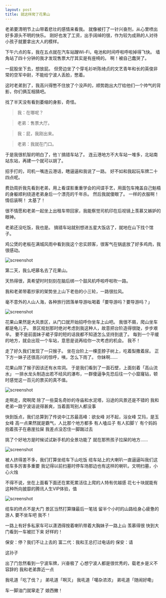 ```yaml
---
layout: post
title: 就这样爬了花果山
---
```


老弟要清明节上山带着悲壮的感情来看我。
就像被打了一针兴奋剂，从心里喷出好多源头不明的快乐。
刚好也发了工资，出手阔绰的很，作为较为成熟的人对待小孩子就要拿出大人的模样。

下午六点的车，我在五点就在汽车站蹭Wi-Fi，电池和时间呼啦呼啦掉得飞快。
墙角站了四十分钟的我才发现售票大厅其实是有座椅的。
啊！被自己蠢哭了。

一屁股坐下去，想放屁。
但旁边坐了个穿毛衫听陈绮贞的文艺青年和长的英俊非常的空军中尉，不能给宁波人丢脸，憋着。

这时老弟到了，我高兴得憋不住放了个没声的，顺势跑出大厅给他们一个帅气的背影，你们俩互相猜吧。

找了半天没有看到萎缩的身影，奇怪。

>我：在哪呢？

>老弟：售票大厅。

>我：屁，我刚出来。

>老弟：我就在门口。

于是我很机智的明白了，他丫搞错车站了。
连云港地方不大车站一堆多，北站南站东站，再建一个就可以胡了。

招手打的，司机一嘴连云港话，瞎逼逼和我说了一路。
好不如和我起玩车牌二十四点呢。

费劲周折我先看到老弟，用上看谍影重重学会的间谍手艺，用面包车掩盖自己魁梧的身躯顺利绕道老弟身后一个漂亮的千年杀。
然后我就傻眼了。
一样的衣服啊！
情侣装啊！
太基了！

很不情愿和老弟一起坐上出租车带回家，我能察觉司机印在后视镜上羡慕又嫉妒的眼神。

老弟还没吃饭，我也是。
搞错车站就别想进五星大饭店了，就地在山下找个馆子。
 
鸡公煲的老板在满城风雨中看到我这个忠实顾客，很客气在锅底放了好多鸡肉，我很感动。

![screenshot](http://b272.photo.store.qq.com/psb?/baf23fcf-44c6-45f3-8421-3727345f9986/7XTgVzvW1JIbvCHTTM8gTwVU0i3cbUUVV53UPkiEoAY!/b/dKy9LaJzCQAA&bo=IANYAgAAAAABAF4!&su=0202307073&rf=2-9)

第二天，我么吧慕名去了花果山。

天热得很，真希望时时刻刻在脑后绑一个鼓风机呼啦呼啦吹一路。

我和老弟带着抄家的架势坐上山下老伯的小三轮，一路很拉风。

毫不意外的人山人海，各种旅行团落单导游吆喝着「要导游吗？要导游吗？」

![screenshot](http://b270.photo.store.qq.com/psb?/baf23fcf-44c6-45f3-8421-3727345f9986/SIzhtQV0n2h4AWv*FXMWACM7XU51WTt1U35B.KHIMiU!/b/dOhY86DyCQAA&bo=IANYAgAAAAABAF4!&su=0129827777&rf=2-9)

花果山果然是大风景区，从门口就开始招呼你坐车上山吧。
我很不屑，爬山坐车都是龟儿子。
景区规划那时绝对考虑到我这种人，故意把台阶造得很陡，步步艰辛。
要不是前面妹子裙子穿的短的话我都不知道怎么坚持到底了。
每到一个平缓的地方，就会出现一个车站，意思是说再给你一次考虑的机会。
我不！

走了好久我们发现了一只猴子。
坐在台阶上一棵歪脖子树上，吃着梨撒着尿。
正下方一妹子还很高兴的惊呼，咦，怎么下雨了。
你妹啊……
 
花果山除了猴子因该还有水帘洞。
于是我们看到了一面石壁，上面刻着「高山流水」
一排水龙头制造出若不经风的瀑布，一群傻逼争先恐后往一个小窟窿钻，顿时感觉这一百元的票买的真不值。

![screenshot](http://b273.photo.store.qq.com/psb?/baf23fcf-44c6-45f3-8421-3727345f9986/XaUyIAtP8BB8QqICY87B2i9iLWpwG4OEqE9gx*GhBTg!/b/dNMpwKJ1CQAA&bo=IANYAgAAAAABAF4!&su=091381985&rf=2-9)

走啊走，爬啊爬
除了一些莫名奇妙的寺庙和水泥塔，沿途的风景还是不错的
我和老弟一路宁波话说得甚爽，当着面骂别人都没事

快到饭点，我们总算到了传说中江苏最高峰：欲女峰
对不起，浴女峰
艾玛，是玉女峰
高一点果然就是霸气，人比那个地方都多
有人嗑瓜子
有人扣脚丫
有个妈妈抱着孩子在悬崖拉屎
我差点没忍住一脚踹过去

挑了个好地方是时候试试新手机的全景功能了
就在那熊孩子拉屎的地方…… 

![screenshot](http://b273.photo.store.qq.com/psb?/baf23fcf-44c6-45f3-8421-3727345f9986/bUmOD8zRUDDz0Z.m*dCMamb9KFbCsRhBqal2WHaINgc!/b/dJuzxKIpCQAA&bo=7A0gAwAAAAABAOU!&su=0123010945&rf=2-9)

被人挤得差不多，我们打算坐缆车下山吃饭
缆车站上的大喇叭一直逼逼叫我们这缆车多厉害多重要
我记得以前扫墓时停车场那边也有这样的喇叭，文明扫墓，小心火烛

不得不说，坐在上面看下面还在累死累活往上爬的人特有优越感
花七十块就能有这种所向披靡的腾讯人生VIP体验，值

![screenshot](http://b271.photo.store.qq.com/psb?/baf23fcf-44c6-45f3-8421-3727345f9986/A0DLw2PZM8zF3JaZmJmoJowsvYDbVCM19NI1KcCQjwc!/b/dOOdlqFLCQAA&bo=WAIgAwAAAAABAF4!&su=0217142945&rf=2-9)

缆车的终点不是大门
景区当然打算赚最后一笔钱
留半个小时的山路给身心疲惫的游人
要不坐车吧
我不！
 
一路上有好多私家车可以潇洒得按着喇叭带着大胸妹子一路上山
羡慕得很
快到大门看到一车被拦下来
好样的！
 
保安：停？我们不让上去的
富二代：我和王总打过电话的
保安：请
 
这孙子

出了门忽然看到一宁波车牌，兴奋极了
心想宁波人都是很优秀的，载老乡是义不容辞的
我和老弟靠近一点

我吼道「吃了伐？」
弟吼道「啊灭」
我吼道「噶杂浓浓」
弟吼道「随闹好嘞」

车一脚油门就窜走了
娘西撇！
